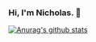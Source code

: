 ### Hi, I'm Nicholas. 👋

[![Anurag's github stats](https://github-readme-stats.vercel.app/api?username=NLihtnov&count_private=true&show_icons=true&hide=contribs)](https://github.com/anuraghazra/github-readme-stats)

<!--
**NLihtnov/NLihtnov** is a ✨ _special_ ✨ repository because its `README.md` (this file) appears on your GitHub profile.

Here are some ideas to get you started:

- 🔭 I’m currently working on ...
- 🌱 I’m currently learning ...
- 👯 I’m looking to collaborate on ...
- 🤔 I’m looking for help with ...
- 💬 Ask me about ...
- 📫 How to reach me: ...
- 😄 Pronouns: ...
- ⚡ Fun fact: ...
-->

